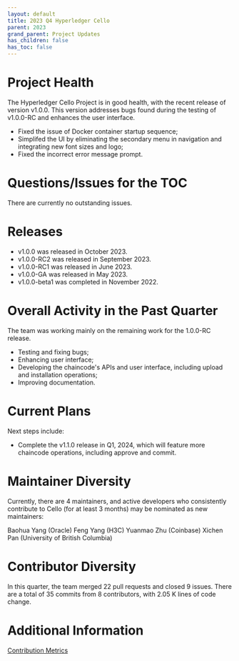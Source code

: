 ```yaml
---
layout: default
title: 2023 Q4 Hyperledger Cello
parent: 2023
grand_parent: Project Updates
has_children: false
has_toc: false
---
```


# Project Health

The Hyperledger Cello Project is in good health, with the recent release of version v1.0.0. This version addresses bugs found during the testing of v1.0.0-RC and enhances the user interface.

* Fixed the issue of Docker container startup sequence;
* Simplifed the UI by eliminating the secondary menu in navigation and integrating new font sizes and logo;
* Fixed the incorrect error message prompt.

# Questions/Issues for the TOC

There are currently no outstanding issues.

# Releases

* v1.0.0 was released in October 2023.
* v1.0.0-RC2 was released in September 2023.
* v1.0.0-RC1 was released in June 2023.
* v1.0.0-GA was released in May 2023.
* v1.0.0-beta1 was completed in November 2022.

# Overall Activity in the Past Quarter

The team was working mainly on the remaining work for the 1.0.0-RC release.

* Testing and fixing bugs;
* Enhancing user interface;
* Developing the chaincode's APIs and user interface, including upload and installation operations;
* Improving documentation.

# Current Plans

Next steps include:

* Complete the v1.1.0 release in Q1, 2024, which will feature more chaincode operations, including approve and commit.

# Maintainer Diversity

Currently, there are 4 maintainers, and active developers who consistently contribute to Cello (for at least 3 months) may be nominated as new maintainers:

Baohua Yang (Oracle)
Feng Yang (H3C)
Yuanmao Zhu (Coinbase)
Xichen Pan (University of British Columbia)

# Contributor Diversity

In this quarter, the team merged 22 pull requests and closed 9 issues. There are a total of 35 commits from 8 contributors, with 2.05 K lines of code change.

# Additional Information

[Contribution Metrics](https://insights.lfx.linuxfoundation.org/projects/hyperledger%2Fcello/dashboard;subTab=technical?time=%7B%22from%22:%22now-90d%22,%22type%22:%22datemath%22,%22to%22:%22now%22%7D)

